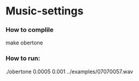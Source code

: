 # Music-settings  
### How to complile  
make obertone  
###  How to run:  
./obertone 0.0005 0.001 ../examples/07070057.wav

